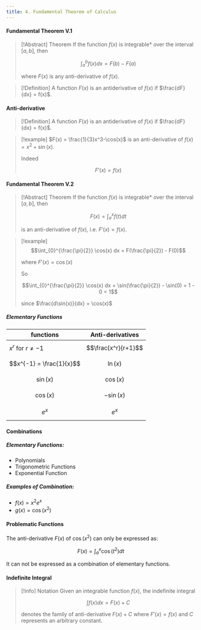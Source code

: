 ```yaml
---
title: 4. Fundamental Theorem of Calculus
---
```


#### Fundamental Theorem V.1
>[!Abstract] Theorem
>If the function $f(x)$ is integrable* over the interval $[a, b]$, then
>
>$$\int_{a}^b f(x) dx = F(b)-F(a)$$
>
>where $F(x)$ is any anti-derivative of $f(x)$.

>[!Definition]
>A function $F(x)$ is an antiderivative of $f(x)$ if $\frac{dF}{dx} = f(x)$.

#### Anti-derivative
>[!Definition]
>A function $F(x)$ is an antiderivative of $f(x)$ if $\frac{dF}{dx} = f(x)$.

> [!example]
> $F(x) = \frac{1}{3}x^3-\cos(x)$ is an anti-derivative of $f(x) = x^2 + \sin(x)$.
> 
> Indeed
> 
> $$F'(x) = f(x)$$

#### Fundamental Theorem V.2
>[!Abstract] Theorem
>If the function $f(x)$ is integrable* over the interval $[a,b]$, then
>
>$$F(x) = \int_{a}^x f(t) dt$$
>
>is an anti-derivative of $f(x)$, i.e. $F'(x) = f(x)$.

> [!example]
> $$\int_{0}^{\frac{\pi}{2}} \cos(x) dx = F(\frac{\pi}{2}) - F(0)$$
> 
> where $F'(x) = \cos(x)$
> 
> So
> 
> $$\int_{0}^{\frac{\pi}{2}} \cos(x) dx = \sin(\frac{\pi}{2}) - \sin(0) = 1 - 0 = 1$$
> 
> since $\frac{d\sin(x)}{dx} = \cos(x)$

##### Elementary Functions
| functions                | Anti-derivatives    |
| ------------------------ | ------------------- |
| $x^r$ for $r \neq -1$    | $$\frac{x^r}{r+1}$$ |
| $$x^{-1} = \frac{1}{x}$$ | $$\ln(x)$$          |
| $$\sin(x)$$              | $$\cos(x)$$         |
| $$\cos(x)$$              | $$-\sin(x)$$        |
| $$e^x$$                  | $$e^x$$             |

#### Combinations
##### Elementary Functions:
- Polynomials
- Trigonometric Functions
- Exponential Function
##### Examples of Combination:
- $f(x) = x^2e^x$
- $g(x) = \cos(x^2)$
#### Problematic Functions
The anti-derivative $F(x)$ of $\cos(x^2)$ can only be expressed as:

$$F(x) = \int _{a}^{x} \cos(t^2) dt$$

It can not be expressed as a combination of elementary functions.
#### Indefinite Integral
> [!info] Notation
> Given an integrable function $f(x)$, the indefinite integral
> 
> $$\int f(x)dx = F(x) + C$$
> 
> denotes the family of anti-derivative $F(x) + C$ where $F'(x)=f(x)$ and $C$ represents an arbitrary constant.


